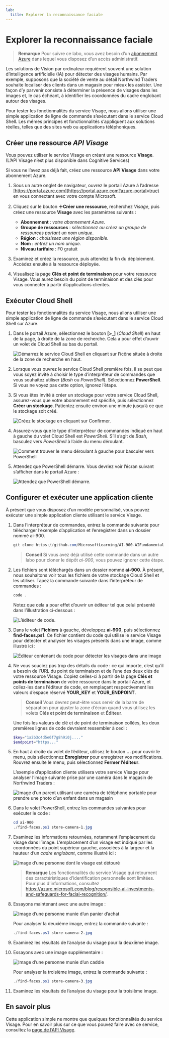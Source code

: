 ```yaml
---
lab:
  title: Explorer la reconnaissance faciale
---
```


# Explorer la reconnaissance faciale

> **Remarque** Pour suivre ce labo, vous avez besoin d’un [abonnement Azure](https://azure.microsoft.com/free?azure-portal=true) dans lequel vous disposez d’un accès administratif.

Les solutions de Vision par ordinateur requièrent souvent une solution d’intelligence artificielle (IA) pour détecter des visages humains. Par exemple, supposons que la société de vente au détail Northwind Traders souhaite localiser des clients dans un magasin pour mieux les assister. Une façon d’y parvenir consiste à déterminer la présence de visages dans les images et, le cas échéant, à identifier les coordonnées du cadre englobant autour des visages.

Pour tester les fonctionnalités du service Visage, nous allons utiliser une simple application de ligne de commande s’exécutant dans le service Cloud Shell. Les mêmes principes et fonctionnalités s’appliquent aux solutions réelles, telles que des sites web ou applications téléphoniques.

## Créer une ressource *API Visage*

Vous pouvez utiliser le service Visage en créant une ressource **Visage**. (L’API Visage n’est plus disponible dans Cognitive Services)

Si vous ne l’avez pas déjà fait, créez une ressource **API Visage** dans votre abonnement Azure.

1. Sous un autre onglet de navigateur, ouvrez le portail Azure à l’adresse [https://portal.azure.com](https://portal.azure.com?azure-portal=true) en vous connectant avec votre compte Microsoft.

1. Cliquez sur le bouton **&#65291;Créer une ressource**, recherchez *Visage*, puis créez une ressource **Visage** avec les paramètres suivants :
    - **Abonnement** : *votre abonnement Azure*.
    - **Groupe de ressources** : *sélectionnez ou créez un groupe de ressources portant un nom unique*.
    - **Région** : *choisissez une région disponible*.
    - **Nom** : *entrez un nom unique.*
    - **Niveau tarifaire** : F0 gratuit

1. Examinez et créez la ressource, puis attendez la fin du déploiement. Accédez ensuite à la ressource déployée.

1. Visualisez la page **Clés et point de terminaison** pour votre ressource Visage. Vous aurez besoin du point de terminaison et des clés pour vous connecter à partir d’applications clientes.

## Exécuter Cloud Shell

Pour tester les fonctionnalités du service Visage, nous allons utiliser une simple application de ligne de commande s’exécutant dans le service Cloud Shell sur Azure. 

1. Dans le portail Azure, sélectionnez le bouton **[>_]** (*Cloud Shell*) en haut de la page, à droite de la zone de recherche. Cela a pour effet d’ouvrir un volet de Cloud Shell au bas du portail. 

    ![Démarrez le service Cloud Shell en cliquant sur l’icône située à droite de la zone de recherche en haut.](media/create-face-solutions/powershell-portal-guide-1.png)

1. Lorsque vous ouvrez le service Cloud Shell première fois, il se peut que vous soyez invité à choisir le type d’interpréteur de commandes que vous souhaitez utiliser (*Bash* ou *PowerShell*). Sélectionnez **PowerShell**. Si vous ne voyez pas cette option, ignorez l’étape.  

1. Si vous êtes invité à créer un stockage pour votre service Cloud Shell, assurez-vous que votre abonnement est spécifié, puis sélectionnez **Créer un stockage**. Patientez ensuite environ une minute jusqu’à ce que le stockage soit créé.

    ![Créez le stockage en cliquant sur Confirmer.](media/create-face-solutions/powershell-portal-guide-2.png)       

1. Assurez-vous que le type d’interpréteur de commandes indiqué en haut à gauche du volet Cloud Shell est *PowerShell*. S’il s’agit de *Bash*, basculez vers *PowerShell* à l’aide du menu déroulant.

    ![Comment trouver le menu déroulant à gauche pour basculer vers PowerShell](media/create-face-solutions/powershell-portal-guide-3.png) 

1. Attendez que PowerShell démarre. Vous devriez voir l’écran suivant s’afficher dans le portail Azure :  

    ![Attendez que PowerShell démarre.](media/create-face-solutions/powershell-prompt.png)

## Configurer et exécuter une application cliente

À présent que vous disposez d’un modèle personnalisé, vous pouvez exécuter une simple application cliente utilisant le service Visage.

1. Dans l’interpréteur de commandes, entrez la commande suivante pour télécharger l’exemple d’application et l’enregistrer dans un dossier nommé ai-900.

    ```PowerShell
    git clone https://github.com/MicrosoftLearning/AI-900-AIFundamentals ai-900
    ```

    > **Conseil** Si vous avez déjà utilisé cette commande dans un autre labo pour cloner le dépôt *ai-900*, vous pouvez ignorer cette étape.

1. Les fichiers sont téléchargés dans un dossier nommé **ai-900**. À présent, nous souhaitons voir tous les fichiers de votre stockage Cloud Shell et les utiliser. Tapez la commande suivante dans l’interpréteur de commandes :

     ```PowerShell
    code .
    ```

    Notez que cela a pour effet d’ouvrir un éditeur tel que celui présenté dans l’illustration ci-dessous : 

    ![L’éditeur de code.](media/create-face-solutions/powershell-portal-guide-4.png) 

1. Dans le volet **Fichiers** à gauche, développez **ai-900**, puis sélectionnez **find-faces.ps1**. Ce fichier contient du code qui utilise le service Visage pour détecter et analyser les visages présents dans une image, comme illustré ici :

    ![Éditeur contenant du code pour détecter les visages dans une image](media/create-face-solutions/find-faces-code.png)

1. Ne vous souciez pas trop des détails du code : ce qui importe, c’est qu’il a besoin de l’URL du point de terminaison et de l’une des deux clés de votre ressource Visage. Copiez celles-ci à partir de la page **Clés et points de terminaison** de votre ressource dans le portail Azure, et collez-les dans l’éditeur de code, en remplaçant respectivement les valeurs d’espace réservé **YOUR_KEY** et **YOUR_ENDPOINT**.

    > **Conseil** Vous devrez peut-être vous servir de la barre de séparation pour ajuster la zone d’écran quand vous utilisez les volets **Clés et point de terminaison** et **Éditeur**.

    Une fois les valeurs de clé et de point de terminaison collées, les deux premières lignes de code devraient ressembler à ceci :

    ```PowerShell
    $key="1a2b3c4d5e6f7g8h9i0j...."    
    $endpoint="https..."
    ```

1. En haut à droite du volet de l’éditeur, utilisez le bouton **...** pour ouvrir le menu, puis sélectionnez **Enregistrer** pour enregistrer vos modifications. Rouvrez ensuite le menu, puis sélectionnez **Fermer l’éditeur**.

    L’exemple d’application cliente utilisera votre service Visage pour analyser l’image suivante prise par une caméra dans le magasin de Northwind Traders :

    ![Image d’un parent utilisant une caméra de téléphone portable pour prendre une photo d’un enfant dans un magasin](media/create-face-solutions/store-camera-1.jpg)

1. Dans le volet PowerShell, entrez les commandes suivantes pour exécuter le code :

    ```PowerShell
    cd ai-900
    ./find-faces.ps1 store-camera-1.jpg
    ```

1. Examinez les informations retournées, notamment l’emplacement du visage dans l’image. L’emplacement d’un visage est indiqué par les coordonnées du point supérieur gauche, associées à la largeur et la hauteur d’un *cadre englobant*, comme illustré ici :

    ![Image d’une personne dont le visage est détouré](media/create-face-solutions/store-camera-1-face.jpg)

    >**Remarque** Les fonctionnalités du service Visage qui retournent des caractéristiques d’identification personnelle sont limitées. Pour plus d'informations, consultez https://azure.microsoft.com/blog/responsible-ai-investments-and-safeguards-for-facial-recognition/.

1. Essayons maintenant avec une autre image :

    ![Image d’une personne munie d’un panier d’achat](media/create-face-solutions/store-camera-2.jpg)

    Pour analyser la deuxième image, entrez la commande suivante :

    ```PowerShell
    ./find-faces.ps1 store-camera-2.jpg
    ```

1. Examinez les résultats de l’analyse du visage pour la deuxième image.

1. Essayons avec une image supplémentaire :

    ![Image d’une personne munie d’un caddie](media/create-face-solutions/store-camera-3.jpg)

    Pour analyser la troisième image, entrez la commande suivante :

    ```PowerShell
    ./find-faces.ps1 store-camera-3.jpg
    ```

1. Examinez les résultats de l’analyse du visage pour la troisième image.

## En savoir plus

Cette application simple ne montre que quelques fonctionnalités du service Visage. Pour en savoir plus sur ce que vous pouvez faire avec ce service, consultez la [page de l’API Visage](https://azure.microsoft.com/en-us/products/cognitive-services/vision-services).
